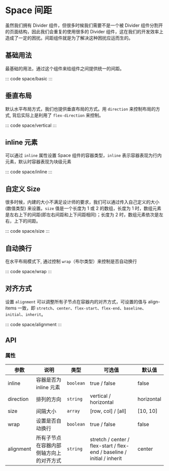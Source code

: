 <script setup>
    import basic from 'exam/space/basic.vue'
    import inline from 'exam/space/inline.vue'
    import wrap from 'exam/space/wrap.vue'
    import size from 'exam/space/size.vue'
    import vertical from 'exam/space/vertical.vue'
    import alignment from 'exam/space/alignment.vue'
</script>

# Space 间距

虽然我们拥有 Divider 组件，但很多时候我们需要不是一个被 Divider 组件分割开的页面结构，因此我们会重复的使用很多的 Divider 组件，这在我们的开发效率上造成了一定的困扰。间距组件就是为了解决这种困扰应运而生的。

## 基础用法

最基础的用法，通过这个组件来给组件之间提供统一的间距。

::: code space/basic
<basic></basic>
:::

## 垂直布局

默认水平布局方式，我们也提供垂直布局的方式。用 `direction` 来控制布局的方式, 背后实际上是利用了 `flex-direction` 来控制。

::: code space/vertical
<vertical></vertical>
:::

## inline 元素

可以通过 `inline` 属性设置 Space 组件的容器类型，`inline` 表示容器表现为行内元素，默认时容器表现为块级元素

::: code space/inline
<inline></inline>
:::

## 自定义 Size

很多时候，内建的大小不满足设计师的要求，我们可以通过传入自己定义的大小 (数值类型) 来设置。`size` 值是一个长度为 1 或 2 的数组，长度为 1 时，数组元素是左右上下的间距(即左右间距和上下间距相同)；长度为 2 时，数组元素依次是左右，上下的间距。

::: code space/size
<size></size>
:::

## 自动换行

在水平布局模式下, 通过控制 `wrap`（布尔类型）来控制是否自动换行

::: code space/wrap
<wrap></wrap>
:::

## 对齐方式

设置 `alignment` 可以调整所有子节点在容器内的对齐方式，可设置的值与 align-items 一致，即 `stretch`、`center`、`flex-start`、`flex-end`、`baseline`、`initial`、`inherit`。

::: code space/alignment
<alignment></alignment>
:::

## API

### 属性
 
| 参数      | 说明                                     | 类型      | 可选值                                                                  | 默认值     |
| --------- | ---------------------------------------- | --------- | ----------------------------------------------------------------------- | ---------- |
| inline    | 容器是否为 inline 元素                   | `boolean` | true / false                                                            | false      |
| direction | 排列的方向                               | `string`  | vertical / horizontal                                                   | horizontal |
| size      | 间隔大小                                 | `array`   | [row, col] / [all]                                                      | [10, 10]   |
| wrap      | 设置是否自动换行                         | `boolean` | true / false                                                            | false      |
| alignment | 所有子节点在容器内部侧轴方向上的对齐方式 | `string`  | stretch / center / flex-start / flex-end / baseline / initial / inherit | center     |